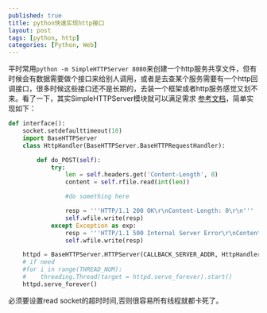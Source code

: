 ```yaml
---
published: true
title: python快速实现http接口
layout: post
tags: [python, http]
categories: [Python, Web]
---
```

平时常用```python -m SimpleHTTPServer 8080```来创建一个http服务共享文件，但有时候会有数据需要做个接口来给别人调用，或者是去查某个服务需要有一个http回调接口，很多时候这些接口还不是长期的，去装一个框架或者http服务感觉又划不来。看了一下，其实SimpleHTTPServer模块就可以满足需求 [参考文档](https://docs.python.org/2/library/simplehttpserver.html#SimpleHTTPServer.SimpleHTTPRequestHandler)，简单实现如下：

```python
def interface():
    socket.setdefaulttimeout(10)
    import BaseHTTPServer
    class HttpHandler(BaseHTTPServer.BaseHTTPRequestHandler):

        def do_POST(self):
            try:
                len = self.headers.get('Content-Length', 0)
                content = self.rfile.read(int(len))

                #do something here

                resp = '''HTTP/1.1 200 OK\r\nContent-Length: 0\r\n'''
                self.wfile.write(resp)
            except Exception as exp:
                resp = '''HTTP/1.1 500 Internal Server Error\r\nContent-Length: 0\r\n'''
                self.wfile.write(resp)

    httpd = BaseHTTPServer.HTTPServer(CALLBACK_SERVER_ADDR, HttpHandler)
    # if need
    #for i in range(THREAD_NUM):
    #    threading.Thread(target = httpd.serve_forever).start()
    httpd.serve_forever()
```

必须要设置read socket的超时时间,否则很容易所有线程就都卡死了。
